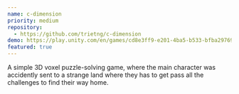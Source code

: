 ```yaml
---
name: c-dimension
priority: medium
repository:
  - https://github.com/trietng/c-dimension
demo: https://play.unity.com/en/games/cd8e3ff9-e201-4ba5-b533-bfba29769c35/c-dimension
featured: true
---
```

A simple 3D voxel puzzle-solving game, where the main character was accidently sent to a strange land where they has to get pass all the challenges to find their way home.
